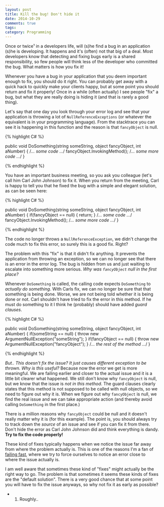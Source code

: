 ```yaml
---
layout: post
title: Kill the bug! Don't hide it
date: 2014-10-29
comments: true
tags: 
category: Programming
---
```


Once or twice¹ in a developers life, will (s)he find a bug in an application (s)he is developing. It happens and it's (often) not that big of a deal. Most developers know that detecting and fixing bugs early is a shared responsibility, so few people will think less of the developer who committed the bug. What matters is how you fix it!

Whenever you have a bug in your application that you deem important enough to fix, you should do it right. You can probably get away with a quick hack to quickly make your clients happy, but at some point you should return and fix it properly! Once in a while (often actually) I see people "fix" a bug, but what they are really doing is hiding it (and that is rarely a good thing).

Let's say that one day you look through your error log and see that your application is throwing a lot of ``NullReferenceExceptions`` (or whatever the equivalent is in your programming language). From the stacktrace you can see it is happening in this function and the reason is that ``fancyObject`` is null.

{% highlight C# %}

public void DoSomething(string someString, object fancyObject, int aNumber)
{
	/*... some code ...*/
	fancyObject.InvokingMethod();
	/*... some more code ...*/
}

{% endhighlight %}

You have an important business meeting, so you ask you colleague (let's call him Carl John Johnson) to fix it. When you return from the meeting, Carl is happy to tell you that he fixed the bug with a simple and elegant solution, as can be seen here:

{% highlight C# %}

public void DoSomething(string someString, object fancyObject, int aNumber)
{
	if(fancyObject == null) { return; }
	/*... some code ...*/
	fancyObject.InvokingMethod();
	/*... some more code ...*/
}

{% endhighlight %}

The code no longer throws a ``NullReferenceException``, we didn't change the code much to fix this error, so surely this is a good fix. Right?

The problem with this "fix" is that it didn't fix anything. It prevents the application from throwing an exception, so we can no longer see that there is an error in the error log. The bug is hidden from us and just waiting to escalate into something more serious. *Why was ``fancyObject`` null in the first place?* 

Whenever ``DoSomething`` is called, the calling code expects ``DoSomething`` to *actually do something*. With Carls fix, we can no longer be sure that that something is being done. Worse, we are not being told whether it is being done or not. Carl shouldn't have tried to fix the error in this method. If he must do something to it I think he (probably) should have added *guard clauses*. 

{% highlight C# %}

public void DoSomething(string someString, object fancyObject, int aNumber)
{
	if(someString == null) { throw new ArgumentNullException("someString"); }
	if(fancyObject == null) { throw new ArgumentNullException("fancyObject"); }
	/*... the rest of the method ...*/
}

{% endhighlight %}

*But.. This doesn't fix the issue? It just causes different exception to be thrown. Why is this useful?* Because now the error we get is more meaningful. We are failing earlier and closer to the actual issue and it is a little bit clearer what happened. We still don't know why ``fancyObject`` is null, but we know that the issue is *not in this method*. The guard clauses clearly states that this method is not supposed to be called with null objects, so we need to figure out why it is. When we figure out why ``fancyObject`` is null, we find the real issue and we can take appropriate action (and thereby avoid calling ``DoSomething`` in the first place.)

There is a million reasons why ``fancyObject`` could be null and it doesn't really matter why it is (for this example). The point is, you should always try to track down the *source* of an issue and see if you can fix it from there. Don't hide the error as Carl John Johnson did and think everything is dandy. **Try to fix the code properly!**

These kind of fixes typically happens when we notice the issue far away from where the problem actually is. This is one of the reasons I'm a fan of [failing fast][Fail Fast - Jim Shore], where we try to force ourselves to notice an error close to where the issue actually is.

I am well aware that sometimes these kind of "fixes" might actually be the right way to go. The problem is that sometimes it seems these kinds of fixes are the "default solution". There is a very good chance that at some point you will have to fix the issue anyways, so why not fix it as early as possible? 

- 1. Roughly..


<!-- Bibliography -->

[Fail Fast - Jim Shore]: http://www.martinfowler.com/ieeeSoftware/failFast.pdf "Fail Fast - Jim Shore"